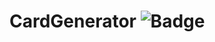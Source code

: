 # CardGenerator ![Badge](https://img.shields.io/badge/Blog-Rocketseat-%237159c1?style=for-the-badge&logo=ghost)
